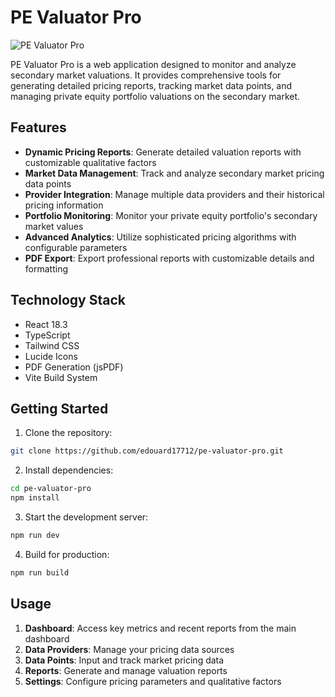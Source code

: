 # PE Valuator Pro

![PE Valuator Pro](https://images.unsplash.com/photo-1460925895917-afdab827c52f?auto=format&fit=crop&q=80&w=2426&h=600)

PE Valuator Pro is a web application designed to monitor and analyze secondary market valuations. It provides comprehensive tools for generating detailed pricing reports, tracking market data points, and managing private equity portfolio valuations on the secondary market.

## Features

- **Dynamic Pricing Reports**: Generate detailed valuation reports with customizable qualitative factors
- **Market Data Management**: Track and analyze secondary market pricing data points
- **Provider Integration**: Manage multiple data providers and their historical pricing information
- **Portfolio Monitoring**: Monitor your private equity portfolio's secondary market values
- **Advanced Analytics**: Utilize sophisticated pricing algorithms with configurable parameters
- **PDF Export**: Export professional reports with customizable details and formatting

## Technology Stack

- React 18.3
- TypeScript
- Tailwind CSS
- Lucide Icons
- PDF Generation (jsPDF)
- Vite Build System

## Getting Started

1. Clone the repository:
```bash
git clone https://github.com/edouard17712/pe-valuator-pro.git
```

2. Install dependencies:
```bash
cd pe-valuator-pro
npm install
```

3. Start the development server:
```bash
npm run dev
```

4. Build for production:
```bash
npm run build
```

## Usage

1. **Dashboard**: Access key metrics and recent reports from the main dashboard
2. **Data Providers**: Manage your pricing data sources
3. **Data Points**: Input and track market pricing data
4. **Reports**: Generate and manage valuation reports
5. **Settings**: Configure pricing parameters and qualitative factors